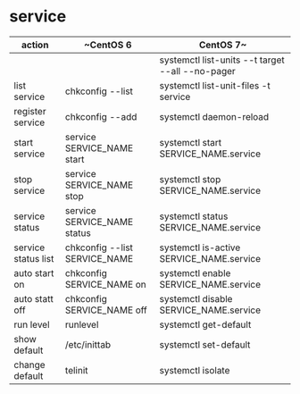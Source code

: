 # service

 | action                  | ~CentOS 6                       | CentOS 7~                                  |
 |-------------------------|---------------------------------|--------------------------------------------|
 |                         |                                 | systemctl list-units --t target --all --no-pager |
 | list service            | chkconfig --list                | systemctl list-unit-files -t service       |
 | register service        | chkconfig --add                 | systemctl daemon-reload                    |
 | start service           | service SERVICE_NAME start      | systemctl start SERVICE_NAME.service       |
 | stop service            | service SERVICE_NAME stop       | systemctl stop SERVICE_NAME.service        |
 | service status          | service SERVICE_NAME status     | systemctl status SERVICE_NAME.service      |
 | service status list     | chkconfig --list SERVICE_NAME   | systemctl is-active SERVICE_NAME.service   |
 | auto start on           | chkconfig SERVICE_NAME on       | systemctl enable SERVICE_NAME.service      |
 | auto statt off          | chkconfig SERVICE_NAME off      | systemctl disable SERVICE_NAME.service     |
 | run level               | runlevel                        | systemctl get-default                      |
 | show default            | /etc/inittab                    | systemctl set-default                      |
 | change default          | telinit                         | systemctl isolate                          |
 